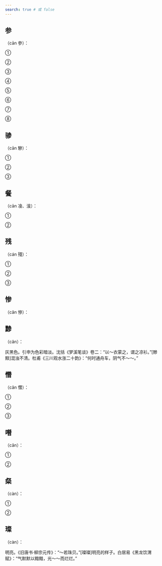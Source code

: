 ```yaml
---
search: true # 或 false
---
```


## 参

（cān 參）：

➀

➁

➂

➃

➄

➅

➆

➇

## 骖

（cān 驂）：

➀

➁

➂

## 餐

（cān 飡、湌）：

➀

➁

## 残

（cán 殘）：

➀

➁

➂

## 惨

（cǎn 慘）：

## 黪

（cǎn）：

灰黑色。引申为色彩暗淡。沈括《梦溪笔谈》卷二：“以～衣蒙之，谓之凉衫。”[黪黩]混浊不清。杜甫《三川观水涨二十韵》：“何时通舟车，阴气不～～。”

## 㦧

（cǎn 㦧）：

➀

➁

➂

## 噆

（cǎn）：

➀

➁

## 粲

（càn）：

➀

➁

## 璨

（càn）：

明亮。《旧唐书·柳宗元传》：“～若珠贝。”[璨璨]明亮的样子。白居易《黑龙饮渭赋》：“气默默以黯黯，光～～而烂烂。”
